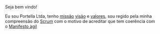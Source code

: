 Seja bem vindo!

Eu sou Portella Ltda, tenho [missão](docs/missao/readme.md) [visão](docs/visao/readme.md) e [valores](docs/valor/readme.md), sou regido pela minha compreensão do [Scrum](docs/scrum/readme.md) com o motivo de acreditar que tem coerência com o [Manifesto àgil](https://agilemanifesto.org/iso/ptbr/manifesto.html)
